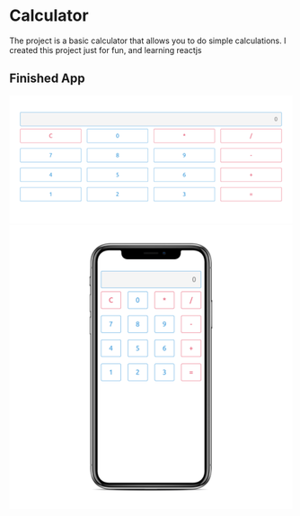 # Calculator

The project is a basic calculator that allows you to do simple calculations. I created this project just for fun, and learning reactjs

## Finished App

![desktop screenshot](./screenshots/desktop.png)
![mobile screenshot](./screenshots/mobile.png)
